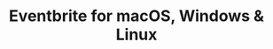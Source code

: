 ---
name: Eventbrite
url: 'https://www.eventbrite.com/'
category: Entertainment
title: 'Eventbrite for macOS, Windows & Linux'
key: eventbrite

---